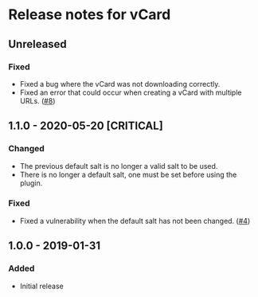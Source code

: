 # Release notes for vCard

## Unreleased

### Fixed
- Fixed a bug where the vCard was not downloading correctly.
- Fixed an error that could occur when creating a vCard with multiple URLs. ([#8](https://github.com/nfourtythree/craft3-vcard/pull/8))

## 1.1.0 - 2020-05-20 [CRITICAL]

### Changed
- The previous default salt is no longer a valid salt to be used.
- There is no longer a default salt, one must be set before using the plugin.

### Fixed
- Fixed a vulnerability when the default salt has not been changed. ([#4](https://github.com/nfourtythree/craft3-vcard/issues/4))  

## 1.0.0 - 2019-01-31

### Added
- Initial release

